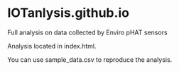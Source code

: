 # IOTanlysis.github.io
Full analysis on data collected by Enviro pHAT sensors

Analysis located in index.html.

You can use sample_data.csv to reproduce the analysis.
